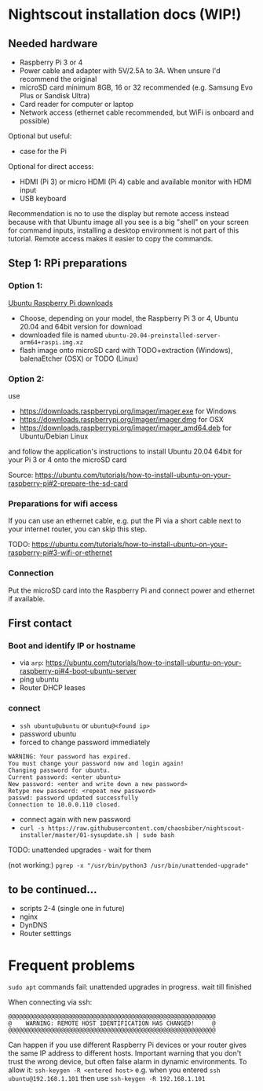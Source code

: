 # Nightscout installation docs (WIP!)

## Needed hardware

* Raspberry Pi 3 or 4
* Power cable and adapter with 5V/2.5A to 3A. When unsure I'd recommend the original
* microSD card minimum 8GB, 16 or 32 recommended (e.g. Samsung Evo Plus or Sandisk Ultra)
* Card reader for computer or laptop
* Network access (ethernet cable recommended, but WiFi is onboard and possible)

Optional but useful:
* case for the Pi

Optional for direct access:
* HDMI (Pi 3) or micro HDMI (Pi 4) cable and available monitor with HDMI input
* USB keyboard

Recommendation is no to use the display but remote access instead because with that Ubuntu image all you see is a big "shell" on your screen for command inputs, installing a desktop environment is not part of this tutorial. Remote access makes it easier to copy the commands.

## Step 1: RPi preparations

### Option 1:

[Ubuntu Raspberry Pi downloads](https://ubuntu.com/download/raspberry-pi)

* Choose, depending on your model, the Raspberry Pi 3 or 4, Ubuntu 20.04 and 64bit version for download
* downloaded file is named `ubuntu-20.04-preinstalled-server-arm64+raspi.img.xz`
* flash image onto microSD card with TODO+extraction (Windows), balenaEtcher (OSX) or TODO (Linux)

### Option 2:
use
* https://downloads.raspberrypi.org/imager/imager.exe for Windows
* https://downloads.raspberrypi.org/imager/imager.dmg for OSX
* https://downloads.raspberrypi.org/imager/imager_amd64.deb for Ubuntu/Debian Linux

and follow the application's instructions to install Ubuntu 20.04 64bit for your Pi 3 or 4 onto the microSD card

Source: https://ubuntu.com/tutorials/how-to-install-ubuntu-on-your-raspberry-pi#2-prepare-the-sd-card

### Preparations for wifi access
If you can use an ethernet cable, e.g. put the Pi via a short cable next to your internet router, you can skip this step.

TODO: https://ubuntu.com/tutorials/how-to-install-ubuntu-on-your-raspberry-pi#3-wifi-or-ethernet

### Connection

Put the microSD card into the Raspberry Pi and connect power and ethernet if available.

## First contact

### Boot and identify IP or hostname

* via `arp`: https://ubuntu.com/tutorials/how-to-install-ubuntu-on-your-raspberry-pi#4-boot-ubuntu-server
* ping ubuntu
* Router DHCP leases

### connect

* `ssh ubuntu@ubuntu` or `ubuntu@<found ip>`
* password ubuntu
* forced to change password immediately

```
WARNING: Your password has expired.
You must change your password now and login again!
Changing password for ubuntu.
Current password: <enter ubuntu>
New password: <enter and write down a new password>
Retype new password: <repeat new password>
passwd: password updated successfully
Connection to 10.0.0.110 closed.
```

* connect again with new password
* `curl -s https://raw.githubusercontent.com/chaosbiber/nightscout-installer/master/01-sysupdate.sh | sudo bash`

TODO:
unattended upgrades - wait for them

(not working:) `pgrep -x "/usr/bin/python3 /usr/bin/unattended-upgrade"`

## to be continued...
* scripts 2-4 (single one in future)
* nginx
* DynDNS
* Router setttings

# Frequent problems

`sudo apt` commands fail: unattended upgrades in progress. wait till finished

When connecting via ssh:
```
@@@@@@@@@@@@@@@@@@@@@@@@@@@@@@@@@@@@@@@@@@@@@@@@@@@@@@@@@@@
@    WARNING: REMOTE HOST IDENTIFICATION HAS CHANGED!     @
@@@@@@@@@@@@@@@@@@@@@@@@@@@@@@@@@@@@@@@@@@@@@@@@@@@@@@@@@@@
```
Can happen if you use different Raspberry Pi devices or your router gives the same IP address to different hosts. Important warning that you don't trust the wrong device, but often false alarm in dynamic environments. To allow it: `ssh-keygen -R <entered host>` e.g. when you entered `ssh ubuntu@192.168.1.101` then use `ssh-keygen -R 192.168.1.101`
